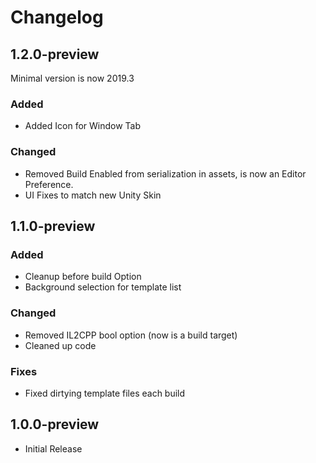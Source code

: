 # Changelog

## 1.2.0-preview

Minimal version is now 2019.3

### Added

* Added Icon for Window Tab

### Changed

* Removed Build Enabled from serialization in assets, is now an Editor Preference.
* UI Fixes to match new Unity Skin

## 1.1.0-preview

### Added

* Cleanup before build Option
* Background selection for template list

### Changed

* Removed IL2CPP bool option (now is a build target)
* Cleaned up code

### Fixes

* Fixed dirtying template files each build

## 1.0.0-preview

* Initial Release